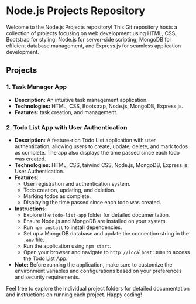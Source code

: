 # Node.js Projects Repository

Welcome to the Node.js Projects repository! This Git repository hosts a collection of projects focusing on web development using HTML, CSS, Bootstrap for styling, Node.js for server-side scripting, MongoDB for efficient database management, and Express.js for seamless application development.

## Projects

### 1. Task Manager App

- **Description:** An intuitive task management application.
- **Technologies:** HTML, CSS, Bootstrap, Node.js, MongoDB, Express.js.
- **Features:** task creation, and management.

### 2. Todo List App with User Authentication

- **Description:** A feature-rich Todo List application with user authentication, allowing users to create, update, delete, and mark todos as complete. The app also displays the time passed since each todo was created.
- **Technologies:** HTML, CSS, taiwind CSS, Node.js, MongoDB, Express.js, User Authentication.
- **Features:**
  - User registration and authentication system.
  - Todo creation, updating, and deletion.
  - Marking todos as complete.
  - Displaying the time passed since each todo was created.
- **Instructions:**
  - Explore the `todo-list-app` folder for detailed documentation.
  - Ensure Node.js and MongoDB are installed on your system.
  - Run `npm install` to install dependencies.
  - Set up a MongoDB database and update the connection string in the `.env` file.
  - Run the application using `npm start`.
  - Open your browser and navigate to `http://localhost:3000` to access the Todo List App.
- **Note:** Before running the application, make sure to customize the environment variables and configurations based on your preferences and security requirements.

Feel free to explore the individual project folders for detailed documentation and instructions on running each project. Happy coding!
